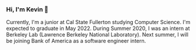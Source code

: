 ### Hi, I'm Kevin 👋

Currently, I'm a junior at Cal State Fullerton studying Computer Science. I'm expected to graduate in May 2022. During Summer 2020, I was an intern at Berkeley Lab (Lawrence Berkeley National Laboratory). Next summer, I will be joining Bank of America as a software engineer intern.

<!--
**kevin-dillon/kevin-dillon** is a ✨ _special_ ✨ repository because its `README.md` (this file) appears on your GitHub profile.

Here are some ideas to get you started:

- 🔭 I’m currently working on ...
- 🌱 I’m currently learning ...
- 👯 I’m looking to collaborate on ...
- 🤔 I’m looking for help with ...
- 💬 Ask me about ...
- 📫 How to reach me: ...
- 😄 Pronouns: ...
- ⚡ Fun fact: ...
-->
